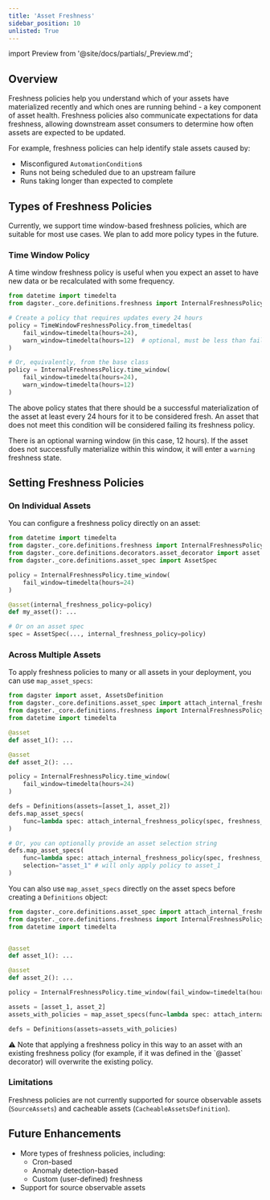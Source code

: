 ```yaml
---
title: 'Asset Freshness'
sidebar_position: 10
unlisted: True
---
```

import Preview from '@site/docs/partials/\_Preview.md';

<Preview />

## Overview

Freshness policies help you understand which of your assets have materialized recently and which ones are running behind - a key component of asset health. Freshness policies also communicate expectations for data freshness, allowing downstream asset consumers to determine how often assets are expected to be updated.

For example, freshness policies can help identify stale assets caused by:

- Misconfigured `AutomationCondition`s
- Runs not being scheduled due to an upstream failure
- Runs taking longer than expected to complete

## Types of Freshness Policies

Currently, we support time window-based freshness policies, which are suitable for most use cases. We plan to add more policy types in the future.

### Time Window Policy

A time window freshness policy is useful when you expect an asset to have new data or be recalculated with some frequency.

```python
from datetime import timedelta
from dagster._core.definitions.freshness import InternalFreshnessPolicy, TimeWindowFreshnessPolicy

# Create a policy that requires updates every 24 hours
policy = TimeWindowFreshnessPolicy.from_timedeltas(
    fail_window=timedelta(hours=24),
    warn_window=timedelta(hours=12)  # optional, must be less than fail_window
)

# Or, equivalently, from the base class
policy = InternalFreshnessPolicy.time_window(
    fail_window=timedelta(hours=24),
    warn_window=timedelta(hours=12)
)
```

The above policy states that there should be a successful materialization of the asset at least every 24 hours for it to be considered fresh. An asset that does not meet this condition will be considered failing its freshness policy.

There is an optional warning window (in this case, 12 hours). If the asset does not successfully materialize within this window, it will enter a `warning` freshness state.

## Setting Freshness Policies

### On Individual Assets

You can configure a freshness policy directly on an asset:

```python
from datetime import timedelta
from dagster._core.definitions.freshness import InternalFreshnessPolicy
from dagster._core.definitions.decorators.asset_decorator import asset
from dagster._core.definitions.asset_spec import AssetSpec

policy = InternalFreshnessPolicy.time_window(
    fail_window=timedelta(hours=24)
)

@asset(internal_freshness_policy=policy)
def my_asset(): ...

# Or on an asset spec
spec = AssetSpec(..., internal_freshness_policy=policy)
```

### Across Multiple Assets

To apply freshness policies to many or all assets in your deployment, you can use `map_asset_specs`:

```python
from dagster import asset, AssetsDefinition
from dagster._core.definitions.asset_spec import attach_internal_freshness_policy
from dagster._core.definitions.freshness import InternalFreshnessPolicy
from datetime import timedelta

@asset
def asset_1(): ...

@asset
def asset_2(): ...

policy = InternalFreshnessPolicy.time_window(
    fail_window=timedelta(hours=24)
)

defs = Definitions(assets=[asset_1, asset_2])
defs.map_asset_specs(
    func=lambda spec: attach_internal_freshness_policy(spec, freshness_policy)
)

# Or, you can optionally provide an asset selection string
defs.map_asset_specs(
    func=lambda spec: attach_internal_freshness_policy(spec, freshness_policy),
    selection="asset_1" # will only apply policy to asset_1
)
```

You can also use `map_asset_specs` directly on the asset specs before creating a `Definitions` object:
```python
from dagster._core.definitions.asset_spec import attach_internal_freshness_policy
from dagster._core.definitions.freshness import InternalFreshnessPolicy
from datetime import timedelta


@asset
def asset_1(): ...

@asset
def asset_2(): ...

policy = InternalFreshnessPolicy.time_window(fail_window=timedelta(hours=24))

assets = [asset_1, asset_2]
assets_with_policies = map_asset_specs(func=lambda spec: attach_internal_freshness_policy(spec, freshness_policy))

defs = Definitions(assets=assets_with_policies)
```

<aside>
⚠️ Note that applying a freshness policy in this way to an asset with an existing freshness policy (for example, if it was defined in the `@asset` decorator) will overwrite the existing policy.
</aside>

### Limitations

Freshness policies are not currently supported for source observable assets (`SourceAssets`) and cacheable assets (`CacheableAssetsDefinition`).

## Future Enhancements

- More types of freshness policies, including:
    - Cron-based
    - Anomaly detection-based
    - Custom (user-defined) freshness
- Support for source observable assets
